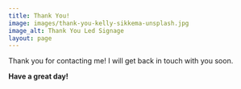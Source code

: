 ```yaml
---
title: Thank You!
image: images/thank-you-kelly-sikkema-unsplash.jpg
image_alt: Thank You Led Signage
layout: page
---
```


Thank you for contacting me! I will get back in touch with you soon.

**Have a great day!**